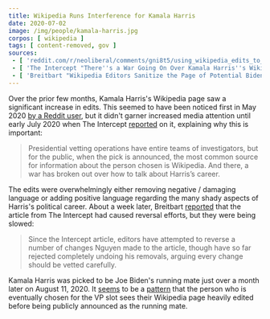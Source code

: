 ```yaml
---
title: Wikipedia Runs Interference for Kamala Harris
date: 2020-07-02
image: /img/people/kamala-harris.jpg
corpos: [ wikipedia ]
tags: [ content-removed, gov ]
sources:
 - [ 'reddit.com/r/neoliberal/comments/gni8t5/using_wikipedia_edits_to_predict_the_vp_pick/', 'http://archive.is/2QVD3' ]
 - [ 'The Intercept "There''s a War Going On Over Kamala Harris''s Wikipedia Page, with Unflattering Elements Vanishing" by Aída Chávez (2 Jul 2020)', 'http://archive.is/NBVwQ' ]
 - [ 'Breitbart "Wikipedia Editors Sanitize the Page of Potential Biden VP Kamala Harris" by T.D. Adler (7 Jul 2020)', 'http://archive.is/2N20R' ]
---
```


Over the prior few months, Kamala Harris's Wikipedia page saw a significant
increase in edits. This seemed to have been noticed first in May 2020 [by a
Reddit user](http://archive.is/2QVD3), but it didn't garner increased media
attention until early July 2020 when The Intercept
[reported](http://archive.is/NBVwQ#selection-595.0-595.265) on it, explaining
why this is important:
> Presidential vetting operations have entire teams of investigators, but for
> the public, when the pick is announced, the most common source for
> information about the person chosen is Wikipedia. And there, a war has broken
> out over how to talk about Harris’s career.

The edits were overwhelmingly either removing negative / damaging language or
adding positive language regarding the many shady aspects of Harris's political
career. About a week later, Breitbart
[reported](http://archive.is/2N20R#selection-669.0-677.82) that the article
from The Intercept had caused reversal efforts, but they were being slowed:
> Since the Intercept article, editors have attempted to reverse a number of
> changes Nguyen made to the article, though have so far rejected completely
> undoing his removals, arguing every change should be vetted carefully.

Kamala Harris was picked to be Joe Biden's running mate just over a month later
on August 11, 2020. It [seems](https://archive.is/XEIzV) to be a
[pattern](https://archive.is/9mSPx) that the person who is eventually chosen
for the VP slot sees their Wikipedia page heavily edited before being publicly
announced as the running mate.

